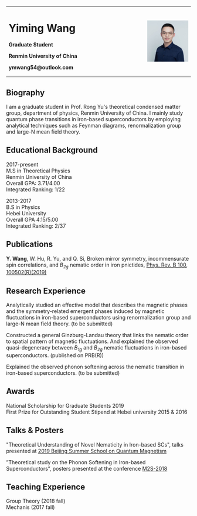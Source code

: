 <table border="0">
  <tr>
    <td width="75%">
      <h1>Yiming Wang</h1>
      <p><b>Graduate Student</b></p>
      <p><b>Renmin University of China</b></p>
      <p><b>ymwang54@outlook.com</b></p>
      <p><b></b></p>
    </td>
    <td width="25%">
      <img src="/ymwang.jpg" width="100%"> 
    </td>
  </tr>
</table>

## Biography
I am a graduate student in Prof. Rong Yu's theoretical condensed matter group, department of physics, Renmin University of China. I mainly study quantum phase transitions in iron-based superconductors by employing analytical techniques such as Feynman diagrams, renormalization group and large-N mean field theory. 
## Educational Background
2017-present   
M.S in Theoretical Physics   
Renmin University of China  
Overall GPA: 3.71/4.00  
Integrated Ranking: 1/22

2013-2017   
B.S in Physics  
Hebei University  
Overall GPA 4.15/5.00  
Integrated Ranking: 2/37
## Publications
**Y. Wang**, W. Hu, R. Yu, and Q. Si, Broken mirror symmetry, incommensurate spin correlations, and *B<sub>2g</sub>* nematic order in iron pnictides, [Phys. Rev. B 100, 100502(R)(2019)](https://journals.aps.org/prb/abstract/10.1103/PhysRevB.100.100502)

## Research Experience
Analytically studied an effective model that describes the magnetic phases and the symmetry-related emergent phases induced by magnetic fluctuations in iron-based superconductors using renormalization group and large-N mean field theory. (to be submitted)

Constructed a general Ginzburg-Landau theory that links the nematic order to spatial pattern of magnetic fluctuations. And explained the observed quasi-degeneracy between *B<sub>1g</sub>* and *B<sub>2g</sub>* nematic fluctuations in iron-based superconductors. (published on PRB(R))

Explained the observed phonon softening across the nematic transition in iron-based superconductors. (to be submitted)

## Awards
  National Scholarship for Graduate Students 2019  
  First Prize for Outstanding Student Stipend at Hebei university  2015 & 2016
  
## Talks & Posters

"Theoretical Understanding of Novel Nematicity in Iron-based SCs", talks presented at [2019 Beijing Summer School on Quantum Magnetism](http://bssqm.csp.escience.cn/dct/page/1)

 ”Theoretical study on the Phonon Softening in Iron-based Superconductors”, posters presented at the conference [M2S-2018](http://m2s2018.medmeeting.org/3046?lang=en)
 
 ## Teaching Experience
 Group Theory (2018 fall)  
 Mechanis (2017 fall)
